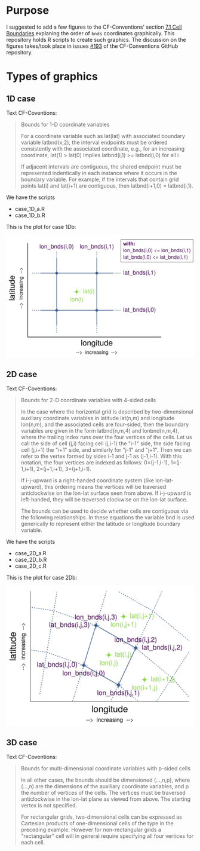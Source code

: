 # Purpose

I suggested to add a few figures to the CF-Conventions' section [7.1 Cell Boundaries](http://cfconventions.org/Data/cf-conventions/cf-conventions-1.7/cf-conventions.html#cell-boundaries) explaning the order of `bnds` coordinates graphically. This repository holds R scripts to create such graphics. The discussion on the figures takes/took place in issues [#193](https://github.com/cf-convention/cf-conventions/issues/193) of the CF-Conventions GitHub repository.


# Types of graphics

## 1D case

Text CF-Coventions:

> Bounds for 1-D coordinate variables  
>   
> For a coordinate variable such as lat(lat) with associated boundary variable latbnd(x,2), the interval endpoints must be ordered consistently with the associated coordinate, e.g., for an increasing coordinate, lat(1) > lat(0) implies latbnd(i,1) >= latbnd(i,0) for all i  
>   
> If adjacent intervals are contiguous, the shared endpoint must be represented indentically in each instance where it occurs in the boundary variable. For example, if the intervals that contain grid points lat(i) and lat(i+1) are contiguous, then latbnd(i+1,0) = latbnd(i,1).  


We have the scripts

* case_1D_a.R
* case_1D_b.R

This is the plot for case 1Db:

![alt text](pics/case_1D_b.png)


## 2D case

Text CF-Coventions:

> Bounds for 2-D coordinate variables with 4-sided cells  
>   
> In the case where the horizontal grid is described by two-dimensional auxiliary coordinate variables in latitude lat(n,m) and longitude lon(n,m), and the associated cells are four-sided, then the boundary variables are given in the form latbnd(n,m,4) and lonbnd(n,m,4), where the trailing index runs over the four vertices of the cells. Let us call the side of cell (j,i) facing cell (j,i-1) the "i-1" side, the side facing cell (j,i+1) the "i+1" side, and similarly for "j-1" and "j+1". Then we can refer to the vertex formed by sides i-1 and j-1 as (j-1,i-1). With this notation, the four vertices are indexed as follows: 0=(j-1,i-1), 1=(j-1,i+1), 2=(j+1,i+1), 3=(j+1,i-1).  
>   
> If i-j-upward is a right-handed coordinate system (like lon-lat-upward), this ordering means the vertices will be traversed anticlockwise on the lon-lat surface seen from above. If i-j-upward is left-handed, they will be traversed clockwise on the lon-lat surface.  
>   
> The bounds can be used to decide whether cells are contiguous via the following relationships. In these equations the variable bnd is used generically to represent either the latitude or longitude boundary variable.


We have the scripts

* case_2D_a.R
* case_2D_b.R
* case_2D_c.R


This is the plot for case 2Db:

![alt text](pics/case_2D_b.png)



## 3D case

Text CF-Coventions:

> Bounds for multi-dimensional coordinate variables with p-sided cells  
>   
> In all other cases, the bounds should be dimensioned (...,n,p), where (...,n) are the dimensions of the auxiliary coordinate variables, and p the number of vertices of the cells. The vertices must be traversed anticlockwise in the lon-lat plane as viewed from above. The starting vertex is not specified.  
>   
> For rectangular grids, two-dimensional cells can be expressed as Cartesian products of one-dimensional cells of the type in the preceding example. However for non-rectangular grids a "rectangular" cell will in general require specifying all four vertices for each cell.


